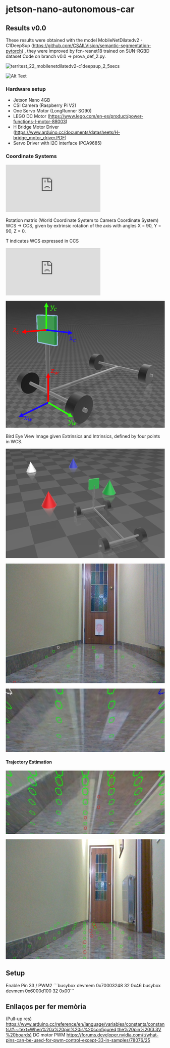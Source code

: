 # jetson-nano-autonomous-car
## Results v0.0
These results were obtained with the model MobileNetDilatedv2 - C1DeepSup (https://github.com/CSAILVision/semantic-segmentation-pytorch) , they were improved by fcn-resnet18 trained on SUN-RGBD dataset  Code on branch v0.0 -> prova_def_2.py.

![territest_22_mobilenetdilatedv2-c1deepsup_2_5secs](https://user-images.githubusercontent.com/29488113/71564560-9b0c0900-2a57-11ea-9d65-6714fe532121.jpeg)

![Alt Text](/imgs/terrinus_v00_Trim_0.gif)

### Hardware setup 

 * Jetson Nano 4GB
 * CSI Camera (Raspberry Pi V2)
 * One Servo Motor (LongRunner SG90)
 * LEGO DC Motor (https://www.lego.com/en-es/product/power-functions-l-motor-88003) 
 * H Bridge Motor Driver (https://www.arduino.cc/documents/datasheets/H-bridge_motor_driver.PDF)
 * Servo Driver with I2C interface (PCA9685)

### Coordinate Systems

![equation](https://latex.codecogs.com/gif.latex?K%20%3D%20%5Cbegin%7Bpmatrix%7D%20676.74%20%26%200%20%26%20317.4%5C%5C%200%20%26%20863.29%20%26%20252.459%5C%5C%200%20%26%200%20%26%201%20%5Cend%7Bpmatrix%7D)

Rotation matrix (World Coordinate System to Camera Coordinate System) WCS -> CCS, given by extrinsic rotation of the axis with angles X = 90, Y = 90, Z = 0.

T indicates WCS expressed in CCS

![equation](https://latex.codecogs.com/gif.latex?T%20%3D%20%5Cbegin%7Bpmatrix%7D%200%5C%5C%20-0.17%5C%5C%200%20%5Cend%7Bpmatrix%7D)

![GitHub Logo](/imgs/terrinus_3d_model.PNG)

Bird Eye View Image given Extrinsics and Intrinsics, defined by four points in WCS.

![GitHub Logo](/imgs/terrinus_BEV_3D.PNG)

![GitHub Logo](/imgs/grid.jpeg)





![GitHub Logo](/imgs/grid_BEV.jpeg)

#### Trajectory Estimation

![GitHub Logo](/imgs/grid_BEV_trajectory.jpeg)

![GitHub Logo](/imgs/grid_img_trajectory.jpeg)

## Setup
Enable Pin 33 / PWM2
´´´busybox devmem 0x70003248 32 0x46
busybox devmem 0x6000d100 32 0x00´´´


## Enllaços per fer memòria 
(Pull-up res)
https://www.arduino.cc/reference/en/language/variables/constants/constants/#:~:text=When%20a%20pin%20is%20configured,the%20pin%20(3.3V%20boards)
DC motor PWM
https://forums.developer.nvidia.com/t/what-pins-can-be-used-for-pwm-control-except-33-in-samples/78076/25
